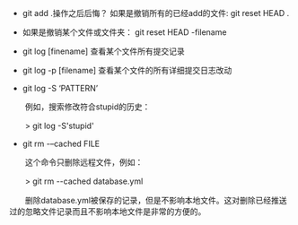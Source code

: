 - git add .操作之后后悔？
    如果是撤销所有的已经add的文件:
    git reset HEAD .
- 如果是撤销某个文件或文件夹：
    git reset HEAD -filename

- git log [finename] 查看某个文件所有提交记录

- git log -p [filename] 查看某个文件的所有详细提交日志改动

- git log -S ‘PATTERN’

　　例如，搜索修改符合stupid的历史：

　　> git log -S'stupid'

- git rm -–cached FILE

　　这个命令只删除远程文件，例如：

　　> git rm --cached database.yml

　　删除database.yml被保存的记录，但是不影响本地文件。这对删除已经推送过的忽略文件记录而且不影响本地文件是非常的方便的。